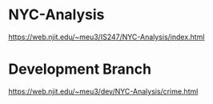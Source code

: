# NYC-Analysis
https://web.njit.edu/~meu3/IS247/NYC-Analysis/index.html

# Development Branch
https://web.njit.edu/~meu3/dev/NYC-Analysis/crime.html
